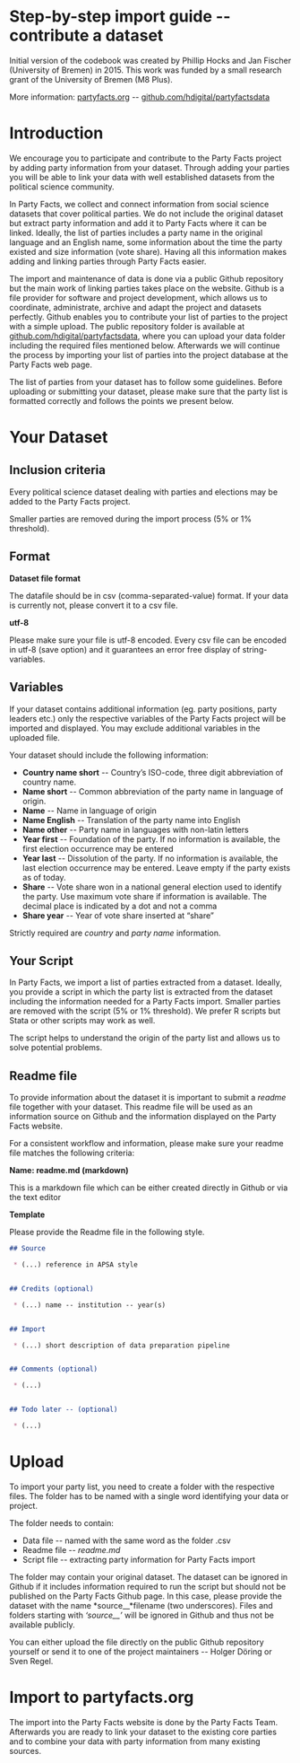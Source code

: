 Step-by-step import guide -- contribute a dataset
=================================================


Initial version of the codebook was created by Phillip Hocks and Jan
Fischer (University of Bremen) in 2015.
This work was funded by a small research grant of the University of Bremen (M8 Plus).

More information: [partyfacts.org](http://www.partyfacts.org) --
[github.com/hdigital/partyfactsdata](https://github.com/hdigital/partyfactsdata)


Introduction
============

We encourage you to participate and contribute to the Party Facts
project by adding party information from your dataset. Through adding
your parties you will be able to link your data with well established
datasets from the political science community.

In Party Facts, we collect and connect information from social science
datasets that cover political parties. We do not include the original
dataset but extract party information and add it to Party Facts where it
can be linked. Ideally, the list of parties includes a party name in the
original language and an English name, some information about the time
the party existed and size information (vote share). Having all this
information makes adding and linking parties through Party Facts easier.

The import and maintenance of data is done via a public Github
repository but the main work of linking parties takes place on the
website. Github is a file provider for software and project development,
which allows us to coordinate, administrate, archive and adapt the
project and datasets perfectly. Github enables you to contribute your
list of parties to the project with a simple upload. The public
repository folder is available at
[github.com/hdigital/partyfactsdata](https://github.com/hdigital/partyfactsdata),
where you can upload your data folder including the required files
mentioned below. Afterwards we will continue the process by importing
your list of parties into the project database at the Party Facts web page.

The list of parties from your dataset has to follow some guidelines.
Before uploading or submitting your dataset, please make sure that the
party list is formatted correctly and follows the points we present
below.


Your Dataset
============

Inclusion criteria
------------------

Every political science dataset dealing with parties and elections may
be added to the Party Facts project.

Smaller parties are removed during the import process (5% or 1% threshold).

Format
------

**Dataset file format**

The datafile should be in csv (comma-separated-value) format. If your
data is currently not, please convert it to a csv file.

**utf-8**

Please make sure your file is utf-8 encoded. Every csv file can be
encoded in utf-8 (save option) and it guarantees an error free display
of string-variables.

Variables
---------

If your dataset contains additional information (eg. party positions,
party leaders etc.) only the respective variables of the Party Facts
project will be imported and displayed. You may exclude additional
variables in the uploaded file.

Your dataset should include the following information:

-   **Country name short** -- Country’s ISO-code, three digit abbreviation of country name.
-   **Name short** -- Common abbreviation of the party name in language of origin.
-   **Name** -- Name in language of origin
-   **Name English** -- Translation of the party name into English
-   **Name other** -- Party name in languages with non-latin letters
-   **Year first** -- Foundation of the party. If no information is available, the first election occurrence may be entered
-   **Year last** -- Dissolution of the party. If no information is available, the last election occurrence may be entered. Leave empty if the party exists as of today.
-   **Share** -- Vote share won in a national general election used to identify the party. Use maximum vote share if information is available. The decimal place is indicated by a dot and not a comma
-   **Share year** -- Year of vote share inserted at “share”

Strictly required are *country* and *party name* information.

Your Script
-----------

In Party Facts, we import a list of parties extracted from a dataset.
Ideally, you provide a script in which the party list is extracted from
the dataset including the information needed for a Party Facts import.
Smaller parties are removed with the script (5% or 1% threshold).
We prefer R scripts but Stata or other scripts may work as well.

The script helps to understand the origin of the party list and allows
us to solve potential problems.

Readme file
-----------

To provide information about the dataset it is important to submit a
*readme* file together with your dataset. This readme file will be used
as an information source on Github and the information displayed on the
Party Facts website.

For a consistent workflow and information, please make sure your readme
file matches the following criteria:

**Name: readme.md (markdown)**

This is a markdown file which can be either created directly in Github
or via the text editor

**Template**

Please provide the Readme file in the following style.

```Markdown
## Source

 * (...) reference in APSA style


## Credits (optional)

 * (...) name -- institution -- year(s)


## Import

 * (...) short description of data preparation pipeline


## Comments (optional)

 * (...)


## Todo later -- (optional)

 * (...)

```

Upload
======

To import your party list, you need to create a folder with the
respective files. The folder has to be named with a single word
identifying your data or project.

The folder needs to contain:

-   Data file -- named with the same word as the folder .csv
-   Readme file -- *readme.md*
-   Script file -- extracting party information for Party Facts import

The folder may contain your original dataset. The dataset can be ignored
in Github if it includes information required to run the script but
should not be published on the Party Facts Github page. In this case,
please provide the dataset with the name *source\_\_*filename (two
underscores). Files and folders starting with *‘source\_\_’* will be
ignored in Github and thus not be available publicly.

You can either upload the file directly on the public Github repository
yourself or send it to one of the project maintainers -- Holger Döring
or Sven Regel.


Import to partyfacts.org
============================

The import into the Party Facts website is done by the Party Facts Team.
Afterwards you are ready to link your dataset to the existing core
parties and to combine your data with party information from many
existing sources.
